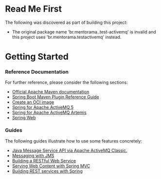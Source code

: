 # Read Me First
The following was discovered as part of building this project:

* The original package name 'br.mentorama..test-activemq' is invalid and this project uses 'br.mentorama.testactivemq' instead.

# Getting Started

### Reference Documentation
For further reference, please consider the following sections:

* [Official Apache Maven documentation](https://maven.apache.org/guides/index.html)
* [Spring Boot Maven Plugin Reference Guide](https://docs.spring.io/spring-boot/docs/2.6.1/maven-plugin/reference/html/)
* [Create an OCI image](https://docs.spring.io/spring-boot/docs/2.6.1/maven-plugin/reference/html/#build-image)
* [Spring for Apache ActiveMQ 5](https://docs.spring.io/spring-boot/docs/2.6.1/reference/htmlsingle/#boot-features-activemq)
* [Spring for Apache ActiveMQ Artemis](https://docs.spring.io/spring-boot/docs/2.6.1/reference/htmlsingle/#boot-features-artemis)
* [Spring Web](https://docs.spring.io/spring-boot/docs/2.6.1/reference/htmlsingle/#boot-features-developing-web-applications)

### Guides
The following guides illustrate how to use some features concretely:

* [Java Message Service API via Apache ActiveMQ Classic.](https://spring.io/guides/gs/messaging-jms/)
* [Messaging with JMS](https://spring.io/guides/gs/messaging-jms/)
* [Building a RESTful Web Service](https://spring.io/guides/gs/rest-service/)
* [Serving Web Content with Spring MVC](https://spring.io/guides/gs/serving-web-content/)
* [Building REST services with Spring](https://spring.io/guides/tutorials/bookmarks/)

